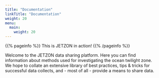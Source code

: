 ```yaml
---
title: "Documentation"
linkTitle: "Documentation"
weight: 20
menu:
  main:
    weight: 20
---
```


{{% pageinfo %}}
This is JETZON in action!
{{% /pageinfo %}}

Welcome to the JETZON data sharing platform. Here you can find information about methods used for investigating the ocean twilight zone. We hope to collate an extensive library of best practices, tips & tricks for successful data collects, and - most of all - provide a means to share data.